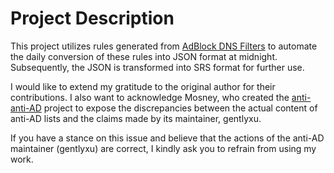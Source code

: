 # Project Description

This project utilizes rules generated from [AdBlock DNS Filters](https://github.com/217heidai/adblockfilters) to automate the daily conversion of these rules into JSON format at midnight. Subsequently, the JSON is transformed into SRS format for further use.

I would like to extend my gratitude to the original author for their contributions. I also want to acknowledge Mosney, who created the [anti-anti-AD](https://github.com/Mosney/anti-anti-AD) project to expose the discrepancies between the actual content of anti-AD lists and the claims made by its maintainer, gentlyxu.

If you have a stance on this issue and believe that the actions of the anti-AD maintainer (gentlyxu) are correct, I kindly ask you to refrain from using my work.
